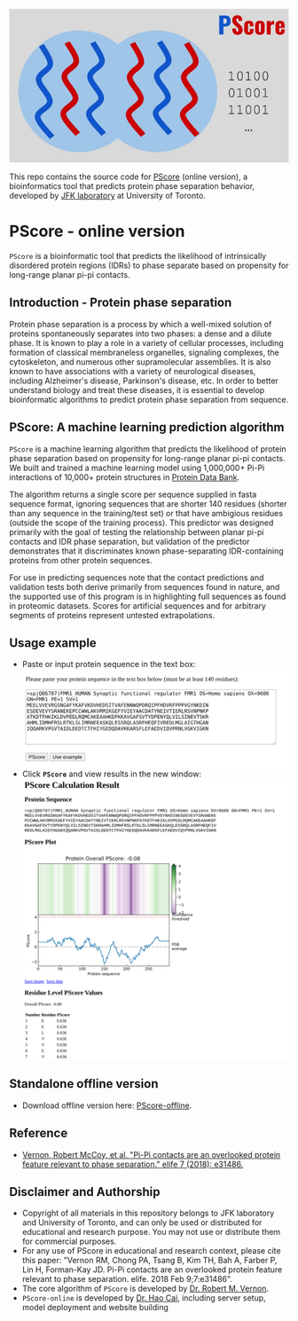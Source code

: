 ![](pscore-logo.jpg)

This repo contains the source code for [PScore](http://pound.med.utoronto.ca/~JFKlab/Software/psp.htm) (online version), a bioinformatics tool that predicts protein phase separation behavior, developed by [JFK laboratory](http://pound.med.utoronto.ca/~JFKlab/index.php) at University of Toronto.

# PScore - online version
`PScore` is a bioinformatic tool that predicts the likelihood of intrinsically disordered protein regions (IDRs) to phase separate based on propensity for long-range planar pi-pi contacts.

## Introduction - Protein phase separation
Protein phase separation is a process by which a well-mixed solution of  proteins spontaneously separates into two phases: a dense and a dilute phase. It is known to play a role in a variety of cellular processes, including formation of classical membraneless organelles, signaling complexes, the cytoskeleton, and numerous other supramolecular assemblies. It is also known to have associations with a variety of neurological diseases, including Alzheimer's disease, Parkinson's disease, etc. In order to better understand biology and treat these diseases, it is essential to develop bioinformatic algorithms to predict protein phase separation from sequence. 

## PScore: A machine learning prediction algorithm
`PScore` is a machine learning algorithm that predicts the likelihood of protein phase separation based on propensity for long-range planar pi-pi contacts. We built and trained a machine learning model using 1,000,000+ Pi-Pi interactions of 10,000+ protein structures in [Protein Data Bank](https://www.rcsb.org/).

 The algorithm returns a single score per sequence supplied in fasta sequence format, ignoring sequences that are shorter 140 residues (shorter than any sequence in the training/test set) or that have ambigious residues (outside the scope of the training process). This predictor was designed primarily with the goal of testing the relationship between planar pi-pi contacts and IDR phase separation, but validation of the predictor demonstrates that it discriminates known phase-separating IDR-containing proteins from other protein sequences.

For use in predicting sequences note that the contact predictions and validation tests both derive primarily from sequences found in nature, and the supported use of this program is in highlighting full sequences as found in proteomic datasets. Scores for artificial sequences and for arbitrary segments of proteins represent untested extrapolations.

## Usage example
- Paste or input protein sequence in the text box:
![](pscore-usage-1.png)
- Click **`PScore`** and view results in the new window:  
![](pscore-usage-2.png) 


## Standalone offline version
- Download offline version here: [PScore-offline](http://abragam.med.utoronto.ca/~JFKlab/Software/Download/elife-31486-code2-v2.tgz).

## Reference
- [Vernon, Robert McCoy, et al. "Pi-Pi contacts are an overlooked protein feature relevant to phase separation." elife 7 (2018): e31486.](https://elifesciences.org/articles/31486)


## Disclaimer and Authorship
- Copyright of all materials in this repository belongs to JFK laboratory and University of Toronto, and can only be used or distributed for educational and research purpose. You may not use or distribute them for commercial purposes.
- For any use of PScore in educational and research context, please cite this paper: "Vernon RM, Chong PA, Tsang B, Kim TH, Bah A, Farber P, Lin H, Forman-Kay JD. Pi-Pi contacts are an overlooked protein feature relevant to phase separation. elife. 2018 Feb 9;7:e31486".
- The core algorithm of `PScore` is developed by [Dr. Robert M. Vernon](https://www.researchgate.net/profile/Robert-Vernon-3).
- `PScore-online` is developed by [Dr. Hao Cai](https://ca.linkedin.com/in/haocai1992), including server setup, model deployment and website building